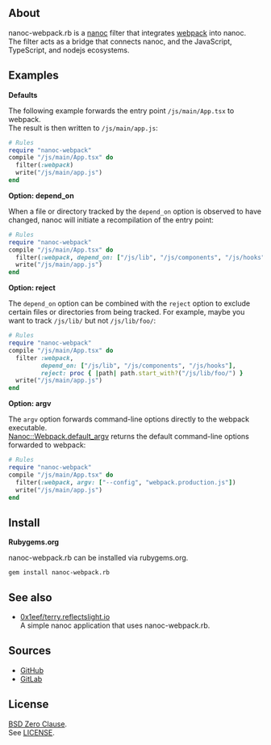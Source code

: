 ## About

nanoc-webpack.rb is a
[nanoc](https://nanoc.app)
filter that integrates
[webpack](https://webpack.js.org/)
into nanoc. <br>
The filter acts as a bridge that connects nanoc,
and the JavaScript, TypeScript, and nodejs ecosystems.

## Examples

**Defaults**

The following example forwards the entry point `/js/main/App.tsx`
to webpack. <br> The result is then written to `/js/main/app.js`:

``` ruby
# Rules
require "nanoc-webpack"
compile "/js/main/App.tsx" do
  filter(:webpack)
  write("/js/main/app.js")
end
```

**Option: depend_on**

When a file or directory tracked by the `depend_on` option
is observed to have changed, nanoc will initiate a recompilation
of the entry point:

```ruby
# Rules
require "nanoc-webpack"
compile "/js/main/App.tsx" do
  filter(:webpack, depend_on: ["/js/lib", "/js/components", "/js/hooks"])
  write("/js/main/app.js")
end
```

**Option: reject**

The `depend_on` option can be combined with the `reject` option to exclude
certain files or directories from being tracked. For example, maybe you want
to track `/js/lib/` but not `/js/lib/foo/`:

```ruby
# Rules
require "nanoc-webpack"
compile "/js/main/App.tsx" do
  filter :webpack,
         depend_on: ["/js/lib", "/js/components", "/js/hooks"],
         reject: proc { |path| path.start_with?("/js/lib/foo/") }
  write("/js/main/app.js")
end
```

**Option: argv**

The `argv` option forwards command-line options directly
to the webpack executable. <br>
[Nanoc::Webpack.default_argv](https://0x1eef.github.io/x/nanoc-webpack.rb/Nanoc/Webpack.html#default_argv-class_method)
returns the default command-line options forwarded to webpack:

```ruby
# Rules
require "nanoc-webpack"
compile "/js/main/App.tsx" do
  filter(:webpack, argv: ["--config", "webpack.production.js"])
  write("/js/main/app.js")
end
```

## Install

**Rubygems.org**

nanoc-webpack.rb can be installed via rubygems.org.

    gem install nanoc-webpack.rb

## See also

* [0x1eef/terry.reflectslight.io](https://github.com/0x1eef/terry.reflectslight.io) <br>
  A simple nanoc application that uses nanoc-webpack.rb.

## Sources

* [GitHub](https://github.com/0x1eef/nanoc-webpack.rb#readme)
* [GitLab](https://gitlab.com/0x1eef/nanoc-webpack.rb#about)

## License

[BSD Zero Clause](https://choosealicense.com/licenses/0bsd/).
<br>
See [LICENSE](./LICENSE).
